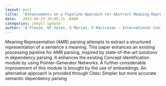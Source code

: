 ```yaml
---
layout: post
title:  "Enhancements on a Pipeline Approach for Abstract Meaning Representation Parsing"
date:   2022-06-23 20:09:31 -0400
categories: jekyll update
author: "A Frasie, NT Vezan, G Marian, F Macicasan - International Conference on , 2022"
---
```

Meaning Representation (AMR) parsing attempts to extract a structured representation of a sentence s meaning. This paper enhances an existing processing pipeline for AMR parsing, inspired by state-of-the-art solutions in dependency parsing. It enhances the existing Concept Identification module by using Pointer-Generator Networks. A further considerable improvement of this module is brought by the use of embeddings. An alternative approach is provided through  Cites: Simpler but more accurate semantic dependency parsing